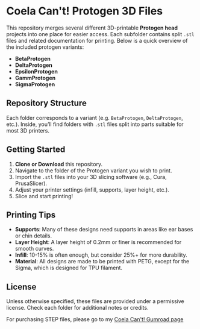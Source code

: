 # Coela Can't! Protogen 3D Files

This repository merges several different 3D-printable **Protogen head** projects into one place for easier access. Each subfolder contains split `.stl` files and related documentation for printing. Below is a quick overview of the included protogen variants:

- **BetaProtogen**  
- **DeltaProtogen**  
- **EpsilonProtogen**  
- **GammProtogen**  
- **SigmaProtogen**

## Repository Structure

Each folder corresponds to a variant (e.g. `BetaProtogen`, `DeltaProtogen`, etc.). Inside, you’ll find folders with `.stl` files split into parts suitable for most 3D printers.

## Getting Started

1. **Clone or Download** this repository.  
2. Navigate to the folder of the Protogen variant you wish to print.  
3. Import the `.stl` files into your 3D slicing software (e.g., Cura, PrusaSlicer).  
4. Adjust your printer settings (infill, supports, layer height, etc.).  
5. Slice and start printing!

## Printing Tips

- **Supports**: Many of these designs need supports in areas like ear bases or chin details.  
- **Layer Height**: A layer height of 0.2mm or finer is recommended for smooth curves.
- **Infill**: 10-15% is often enough, but consider 25%+ for more durability.
- **Material**: All designs are made to be printed with PETG, except for the Sigma, which is designed for TPU filament.

## License

Unless otherwise specified, these files are provided under a permissive license. Check each folder for additional notes or credits.

For purchasing STEP files, please go to my [Coela Can't! Gumroad page](https://coelacant1.gumroad.com/)
